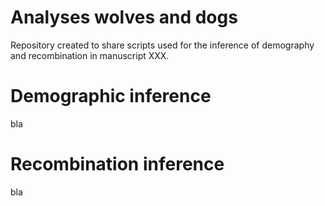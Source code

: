# Analyses wolves and dogs
Repository created to share scripts used for the inference of demography and recombination in manuscript XXX. 

# Demographic inference
bla

# Recombination inference
bla
